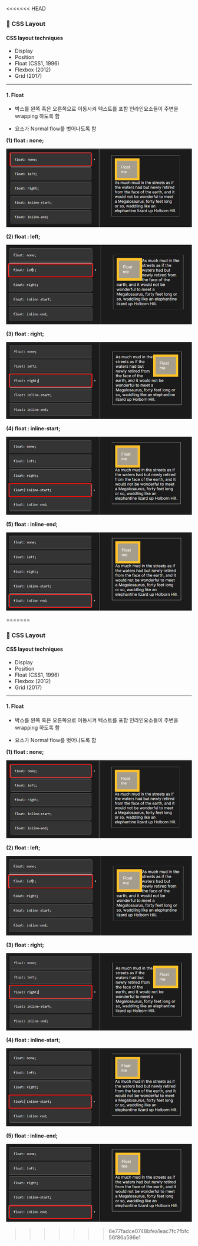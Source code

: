 <<<<<<< HEAD
### 🔔 CSS Layout

#### CSS layout techniques

* Display
* Position
* Float (CSS1, 1996)
* Flexbox (2012)
* Grid (2017)

---



#### 1. Float 

* 박스를 왼쪽 혹은 오른쪽으로 이동시켜 텍스트를 포함 인라인요소들이 주변을 wrapping 하도록 함

* 요소가 Normal flow를 벗어나도록 함



**(1) float : none;**

![image-20220912180754201](assets/image-20220912180754201.png)



**(2) float : left;**

![image-20220912180926007](assets/image-20220912180926007.png)



**(3) float : right;**

![image-20220912180949584](assets/image-20220912180949584.png)





**(4) float : inline-start;**

![image-20220912181008807](assets/image-20220912181008807.png)



**(5) float : inline-end;**

![image-20220912181032333](assets/image-20220912181032333.png)



=======
### 🔔 CSS Layout

#### CSS layout techniques

* Display
* Position
* Float (CSS1, 1996)
* Flexbox (2012)
* Grid (2017)

---



#### 1. Float 

* 박스를 왼쪽 혹은 오른쪽으로 이동시켜 텍스트를 포함 인라인요소들이 주변을 wrapping 하도록 함

* 요소가 Normal flow를 벗어나도록 함



**(1) float : none;**

![image-20220912180754201](assets/image-20220912180754201.png)



**(2) float : left;**

![image-20220912180926007](assets/image-20220912180926007.png)



**(3) float : right;**

![image-20220912180949584](assets/image-20220912180949584.png)





**(4) float : inline-start;**

![image-20220912181008807](assets/image-20220912181008807.png)



**(5) float : inline-end;**

![image-20220912181032333](assets/image-20220912181032333.png)



>>>>>>> 6e77fadce0748bfea1eac7fc7fbfc56f86a596e1
